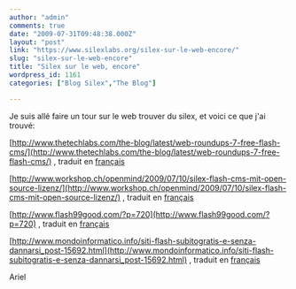 ```yaml
---
author: "admin"
comments: true
date: "2009-07-31T09:48:38.000Z"
layout: "post"
link: "https://www.silexlabs.org/silex-sur-le-web-encore/"
slug: "silex-sur-le-web-encore"
title: "Silex sur le web, encore"
wordpress_id: 1161
categories: ["Blog Silex","The Blog"]

---
```

Je suis allé faire un tour sur le web trouver du silex, et voici ce que j'ai trouvé:

[http://www.thetechlabs.com/the-blog/latest/web-roundups-7-free-flash-cms/](http://www.thetechlabs.com/the-blog/latest/web-roundups-7-free-flash-cms/) , traduit en [français](http://translate.google.com/translate?hl=fr&sl=en&tl=fr&u=http%3A%2F%2Fwww.thetechlabs.com%2Flatest%2Fweb-roundups-7-free-flash-cms%2F)

[http://www.workshop.ch/openmind/2009/07/10/silex-flash-cms-mit-open-source-lizenz/](http://www.workshop.ch/openmind/2009/07/10/silex-flash-cms-mit-open-source-lizenz/) , traduit en [français](http://translate.google.com/translate?js=y&prev=_t&hl=fr&ie=UTF-8&u=http%3A%2F%2Fwww.workshop.ch%2Fopenmind%2F2009%2F07%2F10%2Fsilex-flash-cms-mit-open-source-lizenz%2F&sl=de&tl=fr&history_state0=)

[http://www.flash99good.com/?p=720](http://www.flash99good.com/?p=720) , traduit en [français](http://translate.google.com/translate?hl=fr&sl=en&tl=fr&u=http%3A%2F%2Fwww.flash99good.com%2F%3Fp%3D720)

[http://www.mondoinformatico.info/siti-flash-subitogratis-e-senza-dannarsi_post-15692.html](http://www.mondoinformatico.info/siti-flash-subitogratis-e-senza-dannarsi_post-15692.html) , traduit en [français](http://translate.google.com/translate?js=y&prev=_t&hl=fr&ie=UTF-8&u=http%3A%2F%2Fwww.mondoinformatico.info%2Fsiti-flash-subitogratis-e-senza-dannarsi_post-15692.html&sl=it&tl=fr&history_state0=)

Ariel

